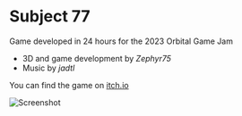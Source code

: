 # Subject 77

Game developed in 24 hours for the 2023 Orbital Game Jam
- 3D and game development by *Zephyr75*
- Music by *jadtl*

You can find the game on [itch.io](https://zeph74.itch.io/subject-77)

![Screenshot](screenshot.png)
 

